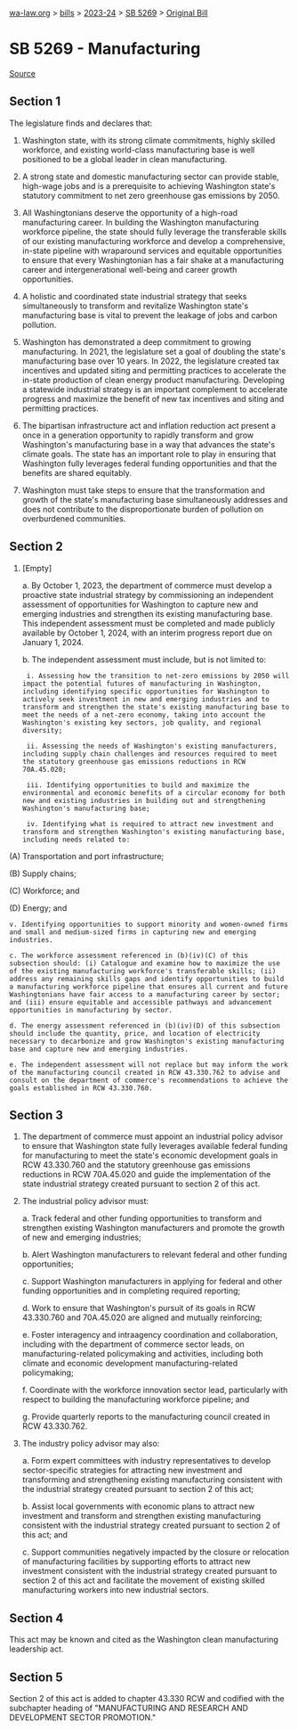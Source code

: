 [wa-law.org](/) > [bills](/bills/) > [2023-24](/bills/2023-24) > [SB 5269](/bills/2023-24/sb/5269/) > [Original Bill](/bills/2023-24/sb/5269/1/)

# SB 5269 - Manufacturing

[Source](http://lawfilesext.leg.wa.gov/biennium/2023-24/Pdf/Bills/Senate%20Bills/5269.pdf)

## Section 1
The legislature finds and declares that:

1. Washington state, with its strong climate commitments, highly skilled workforce, and existing world-class manufacturing base is well positioned to be a global leader in clean manufacturing.

2. A strong state and domestic manufacturing sector can provide stable, high-wage jobs and is a prerequisite to achieving Washington state's statutory commitment to net zero greenhouse gas emissions by 2050.

3. All Washingtonians deserve the opportunity of a high-road manufacturing career. In building the Washington manufacturing workforce pipeline, the state should fully leverage the transferable skills of our existing manufacturing workforce and develop a comprehensive, in-state pipeline with wraparound services and equitable opportunities to ensure that every Washingtonian has a fair shake at a manufacturing career and intergenerational well-being and career growth opportunities.

4. A holistic and coordinated state industrial strategy that seeks simultaneously to transform and revitalize Washington state's manufacturing base is vital to prevent the leakage of jobs and carbon pollution.

5. Washington has demonstrated a deep commitment to growing manufacturing. In 2021, the legislature set a goal of doubling the state's manufacturing base over 10 years. In 2022, the legislature created tax incentives and updated siting and permitting practices to accelerate the in-state production of clean energy product manufacturing. Developing a statewide industrial strategy is an important complement to accelerate progress and maximize the benefit of new tax incentives and siting and permitting practices.

6. The bipartisan infrastructure act and inflation reduction act present a once in a generation opportunity to rapidly transform and grow Washington's manufacturing base in a way that advances the state's climate goals. The state has an important role to play in ensuring that Washington fully leverages federal funding opportunities and that the benefits are shared equitably.

7. Washington must take steps to ensure that the transformation and growth of the state's manufacturing base simultaneously addresses and does not contribute to the disproportionate burden of pollution on overburdened communities.

## Section 2
1. [Empty]

    a. By October 1, 2023, the department of commerce must develop a proactive state industrial strategy by commissioning an independent assessment of opportunities for Washington to capture new and emerging industries and strengthen its existing manufacturing base. This independent assessment must be completed and made publicly available by October 1, 2024, with an interim progress report due on January 1, 2024.

    b. The independent assessment must include, but is not limited to:

        i. Assessing how the transition to net-zero emissions by 2050 will impact the potential futures of manufacturing in Washington, including identifying specific opportunities for Washington to actively seek investment in new and emerging industries and to transform and strengthen the state's existing manufacturing base to meet the needs of a net-zero economy, taking into account the Washington's existing key sectors, job quality, and regional diversity;

        ii. Assessing the needs of Washington's existing manufacturers, including supply chain challenges and resources required to meet the statutory greenhouse gas emissions reductions in RCW 70A.45.020;

        iii. Identifying opportunities to build and maximize the environmental and economic benefits of a circular economy for both new and existing industries in building out and strengthening Washington's manufacturing base;

        iv. Identifying what is required to attract new investment and transform and strengthen Washington's existing manufacturing base, including needs related to:

(A) Transportation and port infrastructure;

(B) Supply chains;

(C) Workforce; and

(D) Energy; and

    v. Identifying opportunities to support minority and women-owned firms and small and medium-sized firms in capturing new and emerging industries.

    c. The workforce assessment referenced in (b)(iv)(C) of this subsection should: (i) Catalogue and examine how to maximize the use of the existing manufacturing workforce's transferable skills; (ii) address any remaining skills gaps and identify opportunities to build a manufacturing workforce pipeline that ensures all current and future Washingtonians have fair access to a manufacturing career by sector; and (iii) ensure equitable and accessible pathways and advancement opportunities in manufacturing by sector.

    d. The energy assessment referenced in (b)(iv)(D) of this subsection should include the quantity, price, and location of electricity necessary to decarbonize and grow Washington's existing manufacturing base and capture new and emerging industries.

    e. The independent assessment will not replace but may inform the work of the manufacturing council created in RCW 43.330.762 to advise and consult on the department of commerce's recommendations to achieve the goals established in RCW 43.330.760.

## Section 3
1. The department of commerce must appoint an industrial policy advisor to ensure that Washington state fully leverages available federal funding for manufacturing to meet the state's economic development goals in RCW 43.330.760 and the statutory greenhouse gas emissions reductions in RCW 70A.45.020 and guide the implementation of the state industrial strategy created pursuant to section 2 of this act.

2. The industrial policy advisor must:

    a. Track federal and other funding opportunities to transform and strengthen existing Washington manufacturers and promote the growth of new and emerging industries;

    b. Alert Washington manufacturers to relevant federal and other funding opportunities;

    c. Support Washington manufacturers in applying for federal and other funding opportunities and in completing required reporting;

    d. Work to ensure that Washington's pursuit of its goals in RCW 43.330.760 and 70A.45.020 are aligned and mutually reinforcing;

    e. Foster interagency and intraagency coordination and collaboration, including with the department of commerce sector leads, on manufacturing-related policymaking and activities, including both climate and economic development manufacturing-related policymaking;

    f. Coordinate with the workforce innovation sector lead, particularly with respect to building the manufacturing workforce pipeline; and

    g. Provide quarterly reports to the manufacturing council created in RCW 43.330.762.

3. The industry policy advisor may also:

    a. Form expert committees with industry representatives to develop sector-specific strategies for attracting new investment and transforming and strengthening existing manufacturing consistent with the industrial strategy created pursuant to section 2 of this act;

    b. Assist local governments with economic plans to attract new investment and transform and strengthen existing manufacturing consistent with the industrial strategy created pursuant to section 2 of this act; and

    c. Support communities negatively impacted by the closure or relocation of manufacturing facilities by supporting efforts to attract new investment consistent with the industrial strategy created pursuant to section 2 of this act and facilitate the movement of existing skilled manufacturing workers into new industrial sectors.

## Section 4
This act may be known and cited as the Washington clean manufacturing leadership act.

## Section 5
Section 2 of this act is added to chapter 43.330 RCW and codified with the subchapter heading of "MANUFACTURING AND RESEARCH AND DEVELOPMENT SECTOR PROMOTION."
